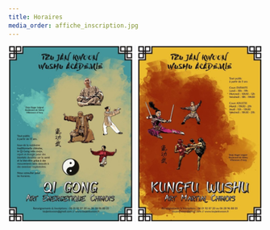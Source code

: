 ```yaml
---
title: Horaires
media_order: affiche_inscription.jpg
---
```


![affiche_inscription](affiche_inscription.jpg)